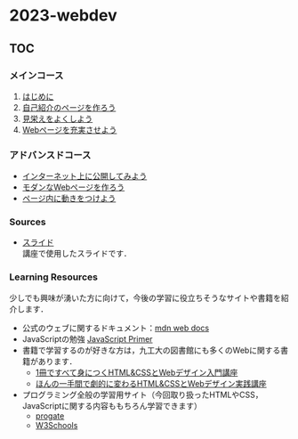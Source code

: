 # 2023-webdev
## TOC
### メインコース
1. [はじめに](docs/main-intro.md)
2. [自己紹介のページを作ろう](docs/main-html.md)
3. [見栄えをよくしよう](docs/main-css.md)
4. [Webページを充実させよう](docs/main-final.md)

### アドバンスドコース
- [インターネット上に公開してみよう](docs/advanced-publish.md)
- [モダンなWebページを作ろう](docs/advanced-css.md)
- [ページ内に動きをつけよう](docs/advanced-js.md)

### Sources
- [スライド]()  
講座で使用したスライドです．
### Learning Resources
少しでも興味が湧いた方に向けて，今後の学習に役立ちそうなサイトや書籍を紹介します．
- 公式のウェブに関するドキュメント：[mdn web docs](https://developer.mozilla.org/ja/docs/Learn/Getting_started_with_the_web)
- JavaScriptの勉強 [JavaScript Primer](https://jsprimer.net/)
- 書籍で学習するのが好きな方は，九工大の図書館にも多くのWebに関する書籍があります．
  - [1冊ですべて身につくHTML&CSSとWebデザイン入門講座](https://www.lib.kyutech.ac.jp/opac/volume/822106)
  - [ほんの一手間で劇的に変わるHTML&CSSとWebデザイン実践講座](https://www.lib.kyutech.ac.jp/opac/volume/849327)
- プログラミング全般の学習用サイト（今回取り扱ったHTMLやCSS，JavaScriptに関する内容ももちろん学習できます）
  - [progate](https://prog-8.com/)
  - [W3Schools](https://www.w3schools.com/)